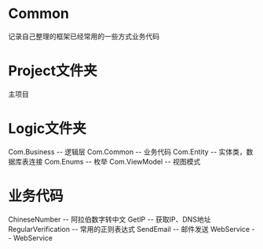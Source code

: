 # Common
记录自己整理的框架已经常用的一些方式业务代码


# Project文件夹
主项目

# Logic文件夹
Com.Business  -- 逻辑层
Com.Common    -- 业务代码
Com.Entity    -- 实体类，数据库表连接
Com.Enums     -- 枚举
Com.ViewModel -- 视图模式

# 业务代码
ChineseNumber       -- 阿拉伯数字转中文
GetIP               -- 获取IP、DNS地址
RegularVerification -- 常用的正则表达式
SendEmail           -- 邮件发送
WebService          -- WebService
